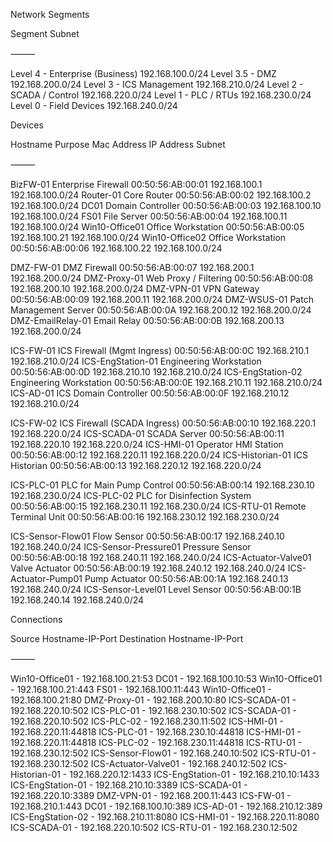 Network Segments

Segment                                   Subnet

⸻

Level 4 - Enterprise (Business)           192.168.100.0/24
Level 3.5 - DMZ                           192.168.200.0/24
Level 3 - ICS Management                  192.168.210.0/24
Level 2 - SCADA / Control                 192.168.220.0/24
Level 1 - PLC / RTUs                      192.168.230.0/24
Level 0 - Field Devices                   192.168.240.0/24

Devices

Hostname                Purpose                       Mac Address           IP Address         Subnet

⸻

BizFW-01            Enterprise Firewall           00:50:56:AB:00:01     192.168.100.1      192.168.100.0/24
Router-01           Core Router                   00:50:56:AB:00:02     192.168.100.2      192.168.100.0/24
DC01                Domain Controller             00:50:56:AB:00:03     192.168.100.10     192.168.100.0/24
FS01                File Server                   00:50:56:AB:00:04     192.168.100.11     192.168.100.0/24
Win10-Office01      Office Workstation            00:50:56:AB:00:05     192.168.100.21     192.168.100.0/24
Win10-Office02      Office Workstation            00:50:56:AB:00:06     192.168.100.22     192.168.100.0/24

DMZ-FW-01           DMZ Firewall                  00:50:56:AB:00:07     192.168.200.1      192.168.200.0/24
DMZ-Proxy-01        Web Proxy / Filtering         00:50:56:AB:00:08     192.168.200.10     192.168.200.0/24
DMZ-VPN-01          VPN Gateway                   00:50:56:AB:00:09     192.168.200.11     192.168.200.0/24
DMZ-WSUS-01         Patch Management Server       00:50:56:AB:00:0A     192.168.200.12     192.168.200.0/24
DMZ-EmailRelay-01   Email Relay                   00:50:56:AB:00:0B     192.168.200.13     192.168.200.0/24

ICS-FW-01           ICS Firewall (Mgmt Ingress)   00:50:56:AB:00:0C     192.168.210.1      192.168.210.0/24
ICS-EngStation-01   Engineering Workstation       00:50:56:AB:00:0D     192.168.210.10     192.168.210.0/24
ICS-EngStation-02   Engineering Workstation       00:50:56:AB:00:0E     192.168.210.11     192.168.210.0/24
ICS-AD-01           ICS Domain Controller         00:50:56:AB:00:0F     192.168.210.12     192.168.210.0/24

ICS-FW-02           ICS Firewall (SCADA Ingress)  00:50:56:AB:00:10     192.168.220.1      192.168.220.0/24
ICS-SCADA-01        SCADA Server                  00:50:56:AB:00:11     192.168.220.10     192.168.220.0/24
ICS-HMI-01          Operator HMI Station          00:50:56:AB:00:12     192.168.220.11     192.168.220.0/24
ICS-Historian-01    ICS Historian                 00:50:56:AB:00:13     192.168.220.12     192.168.220.0/24

ICS-PLC-01          PLC for Main Pump Control     00:50:56:AB:00:14     192.168.230.10     192.168.230.0/24
ICS-PLC-02          PLC for Disinfection System   00:50:56:AB:00:15     192.168.230.11     192.168.230.0/24
ICS-RTU-01          Remote Terminal Unit          00:50:56:AB:00:16     192.168.230.12     192.168.230.0/24

ICS-Sensor-Flow01   Flow Sensor                   00:50:56:AB:00:17     192.168.240.10     192.168.240.0/24
ICS-Sensor-Pressure01 Pressure Sensor             00:50:56:AB:00:18     192.168.240.11     192.168.240.0/24
ICS-Actuator-Valve01 Valve Actuator               00:50:56:AB:00:19     192.168.240.12     192.168.240.0/24
ICS-Actuator-Pump01  Pump Actuator                00:50:56:AB:00:1A     192.168.240.13     192.168.240.0/24
ICS-Sensor-Level01   Level Sensor                 00:50:56:AB:00:1B     192.168.240.14     192.168.240.0/24

Connections

Source Hostname-IP-Port                                        Destination Hostname-IP-Port

⸻

Win10-Office01 - 192.168.100.21:53                              DC01 - 192.168.100.10:53
Win10-Office01 - 192.168.100.21:443                             FS01 - 192.168.100.11:443
Win10-Office01 - 192.168.100.21:80                              DMZ-Proxy-01 - 192.168.200.10:80
ICS-SCADA-01 - 192.168.220.10:502                               ICS-PLC-01 - 192.168.230.10:502
ICS-SCADA-01 - 192.168.220.10:502                               ICS-PLC-02 - 192.168.230.11:502
ICS-HMI-01 - 192.168.220.11:44818                               ICS-PLC-01 - 192.168.230.10:44818
ICS-HMI-01 - 192.168.220.11:44818                               ICS-PLC-02 - 192.168.230.11:44818
ICS-RTU-01 - 192.168.230.12:502                                 ICS-Sensor-Flow01 - 192.168.240.10:502
ICS-RTU-01 - 192.168.230.12:502                                 ICS-Actuator-Valve01 - 192.168.240.12:502
ICS-Historian-01 - 192.168.220.12:1433                          ICS-EngStation-01 - 192.168.210.10:1433
ICS-EngStation-01 - 192.168.210.10:3389                         ICS-SCADA-01 - 192.168.220.10:3389
DMZ-VPN-01 - 192.168.200.11:443                                 ICS-FW-01 - 192.168.210.1:443
DC01 - 192.168.100.10:389                                       ICS-AD-01 - 192.168.210.12:389
ICS-EngStation-02 - 192.168.210.11:8080                         ICS-HMI-01 - 192.168.220.11:8080
ICS-SCADA-01 - 192.168.220.10:502                               ICS-RTU-01 - 192.168.230.12:502
